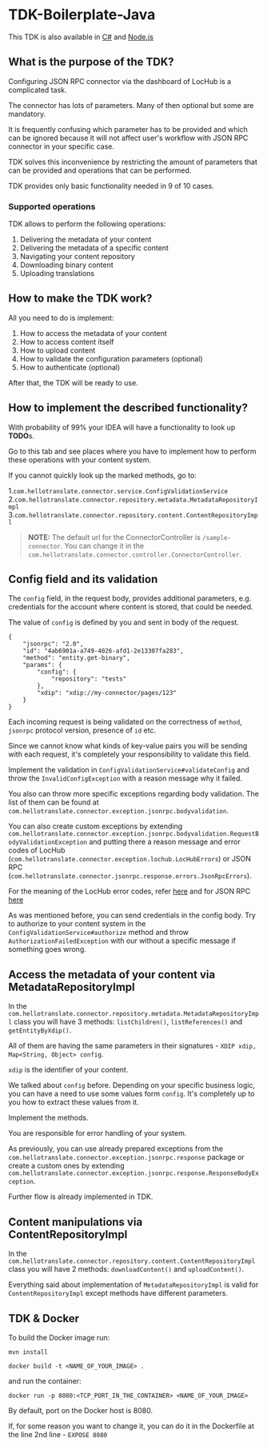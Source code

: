 # TDK-Boilerplate-Java

This TDK is also available in [C#](https://github.com/xillio/TDK-Boilerplate-CSharp)
and [Node.js](https://github.com/xillio/TDK-Boilerplate-Node)

## What is the purpose of the TDK?

Configuring JSON RPC connector via the dashboard of LocHub is a complicated task.

The connector has lots of parameters. Many of then optional but some are mandatory.

It is frequently confusing which parameter has to be provided and which can be ignored because it will not affect user's
workflow with JSON RPC connector in your specific case.

TDK solves this inconvenience by restricting the amount of parameters that can be provided and operations that can be
performed.

TDK provides only basic functionality needed in 9 of 10 cases.

### Supported operations

TDK allows to perform the following operations:

1. Delivering the metadata of your content
2. Delivering the metadata of a specific content
3. Navigating your content repository
4. Downloading binary content
5. Uploading translations

## How to make the TDK work?

All you need to do is implement:

1. How to access the metadata of your content
2. How to access content itself
3. How to upload content
4. How to validate the configuration parameters (optional)
5. How to authenticate (optional)

After that, the TDK will be ready to use.

## How to implement the described functionality?

With probability of 99% your IDEA will have a functionality to look up **TODO**s.

Go to this tab and see places where you have to implement how to perform these operations with your content system.

If you cannot quickly look up the marked methods, go to:

1.`com.hellotranslate.connector.service.ConfigValidationService`
2.`com.hellotranslate.connector.repository.metadata.MetadataRepositoryImpl`
3.`com.hellotranslate.connector.repository.content.ContentRepositoryImpl`

> **NOTE:** The default url for the ConnectorController is `/sample-connector`. You can change it in the `com.hellotranslate.connector.controller.ConnectorController`.

## Config field and its validation

The `config` field, in the request body, provides additional parameters, e.g. credentials for the account where content is stored, that could be needed.

The value of `config` is defined by you and sent in body of the request.

```
{
    "jsonrpc": "2.0",
    "id": "4ab6901a-a749-4026-afd1-2e13307fa283",
    "method": "entity.get-binary",
    "params": {
        "config": {
            "repository": "tests"
        },
        "xdip": "xdip://my-connector/pages/123"
    }
}
```
Each incoming request is being validated on the correctness of `method`, `jsonrpc` protocol version, presence of `id` etc.

Since we cannot know what kinds of key-value pairs you will be sending with each request, it's completely your responsibility to validate this field.

Implement the validation in `ConfigValidationService#validateConfig` and throw the `InvalidConfigException` with a reason message why it failed.

You also can throw more specific exceptions regarding body validation. The list of them can be found at `com.hellotranslate.connector.exception.jsonrpc.bodyvalidation`.

You can also create custom exceptions by extending `com.hellotranslate.connector.exception.jsonrpc.bodyvalidation.RequestBodyValidationException` and putting there a reason message and error codes of LocHub (`com.hellotranslate.connector.exception.lochub.LocHubErrors`) or JSON RPC (`com.hellotranslate.connector.jsonrpc.response.errors.JsonRpcErrors`).

For the meaning of the LocHub error codes, refer [here]() and for JSON RPC [here](https://www.jsonrpc.org/specification#error_object)

As was mentioned before, you can send credentials in the config body. Try to authorize to your content system in the `ConfigValidationService#authorize` method and throw `AuthorizationFailedException` with our without a specific message if something goes wrong.

## Access the metadata of your content via MetadataRepositoryImpl

In the `com.hellotranslate.connector.repository.metadata.MetadataRepositoryImpl` class you will have 3
methods: `listChildren()`, `listReferences()` and `getEntityByXdip()`.

All of them are having the same parameters in their signatures - `XDIP xdip, Map<String, Object> config`.

`xdip` is the identifier of your content.

We talked about `config` before. Depending on your specific business logic, you can have a need to use some values form `config`. It's completely up to you how to extract these values from it.

Implement the methods.

You are responsible for error handling of your system.

As previously, you can use already prepared exceptions from the `com.hellotranslate.connector.exception.jsonrpc.response` package or create a custom ones by extending `com.hellotranslate.connector.exception.jsonrpc.response.ResponseBodyException`.

Further flow is already implemented in TDK.

## Content manipulations via ContentRepositoryImpl

In the `com.hellotranslate.connector.repository.content.ContentRepositoryImpl` class you will have 2
methods: `downloadContent()` and `uploadContent()`.

Everything said about implementation of `MetadataRepositoryImpl` is valid for `ContentRepositoryImpl` except methods have different parameters.

## TDK & Docker

To build the Docker image run:

```
mvn install
```

```
docker build -t <NAME_OF_YOUR_IMAGE> .
```

and run the container:

```
docker run -p 8080:<TCP_PORT_IN_THE_CONTAINER> <NAME_OF_YOUR_IMAGE>
```

By default, port on the Docker host is 8080.

If, for some reason you want to change it, you can do it in the Dockerfile at the line 2nd line - `EXPOSE 8080`

